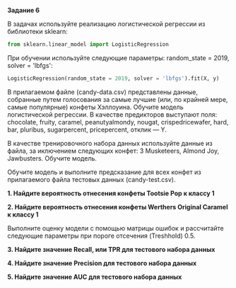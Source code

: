 <b>Задание 6</b>

В задачах используйте реализацию логистической регрессии из библиотеки sklearn:
```python
from sklearn.linear_model import LogisticRegression
```
При обучении используйте следующие параметры: random_state = 2019, solver = 'lbfgs':
```python
LogisticRegression(random_state = 2019, solver = 'lbfgs').fit(X, y)
```
В прилагаемом файле (candy-data.csv) представлены данные, собранные путем голосования за самые лучшие (или, по крайней мере, самые популярные) конфеты Хэллоуина. Обучите модель логистической регрессии. В качестве предикторов выступают поля: chocolate, fruity, caramel, peanutyalmondy, nougat, crispedricewafer, hard, bar, pluribus, sugarpercent, pricepercent, отклик — Y.

В качестве тренировочного набора данных используйте данные из файла, за иключением следующих конфет: 3 Musketeers, Almond Joy, Jawbusters. Обучите модель. 

Обучите модель и выполните предсказание для всех конфет из прилагаемого файла тестовых данных (candy-test.csv).

<b>1. Найдите вероятность отнесения конфеты Tootsie Pop к классу 1</b>

<b>2. Найдите вероятность отнесения конфеты Werthers Original Caramel к классу 1</b>

Выполните оценку модели с помощью матрицы ошибок и рассчитайте следующие параметры при пороге отсечения (Treshhold) 0.5.</b>

<b>3. Найдите значение Recall, или TPR для тестового набора данных</b>

<b>4. Найдите значение Precision для тестового набора данных</b>

<b>5. Найдите значение AUC для тестового набора данных</b>
